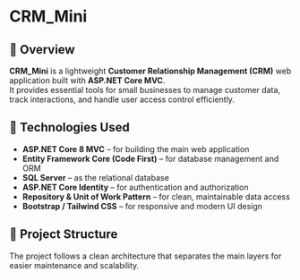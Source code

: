 # CRM_Mini

## 🧩 Overview
**CRM_Mini** is a lightweight **Customer Relationship Management (CRM)** web application built with **ASP.NET Core MVC**.  
It provides essential tools for small businesses to manage customer data, track interactions, and handle user access control efficiently.

## 🚀 Technologies Used
- **ASP.NET Core 8 MVC** – for building the main web application  
- **Entity Framework Core (Code First)** – for database management and ORM  
- **SQL Server** – as the relational database  
- **ASP.NET Core Identity** – for authentication and authorization  
- **Repository & Unit of Work Pattern** – for clean, maintainable data access  
- **Bootstrap / Tailwind CSS** – for responsive and modern UI design  

## 📂 Project Structure
The project follows a clean architecture that separates the main layers for easier maintenance and scalability.

